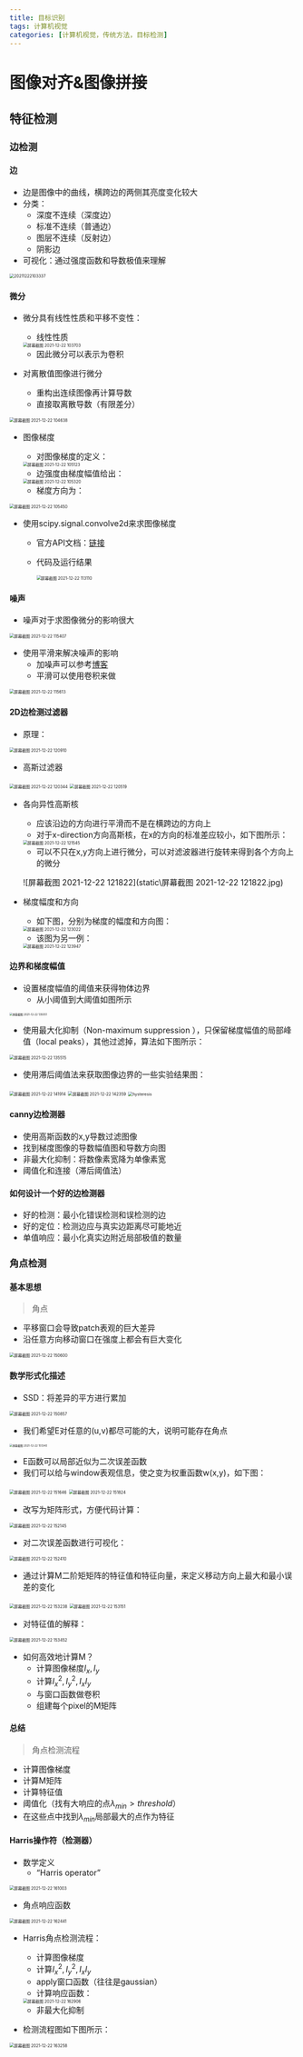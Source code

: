 ```yaml
---
title: 目标识别
tags: 计算机视觉
categories: [计算机视觉，传统方法，目标检测]
---
```

# 图像对齐&图像拼接

## 特征检测

 ### 边检测

#### 边

- 边是图像中的曲线，横跨边的两侧其亮度变化较大
- 分类：
  - 深度不连续（深度边）
  - 标准不连续（普通边）
  - 图层不连续（反射边）
  - 阴影边
- 可视化：通过强度函数和导数极值来理解

<img src="static\20211222103337.jpg" alt="20211222103337" style="zoom:50%;" />

#### 微分

- 微分具有线性性质和平移不变性：

  - 线性性质

  <img src="static\屏幕截图 2021-12-22 103703.jpg" alt="屏幕截图 2021-12-22 103703" style="zoom:50%;" />

  - 因此微分可以表示为卷积

- 对离散值图像进行微分
  - 重构出连续图像再计算导数
  - 直接取离散导数（有限差分）

<img src="static\屏幕截图 2021-12-22 104638.jpg" alt="屏幕截图 2021-12-22 104638" style="zoom:50%;" />

- 图像梯度

  - 对图像梯度的定义：

  <img src="static\屏幕截图 2021-12-22 105123.jpg" alt="屏幕截图 2021-12-22 105123" style="zoom:50%;" />

  - 边强度由梯度幅值给出：

  <img src="static\屏幕截图 2021-12-22 105320.jpg" alt="屏幕截图 2021-12-22 105320" style="zoom:50%;" />

  - 梯度方向为：



<img src="static\屏幕截图 2021-12-22 105450.jpg" alt="屏幕截图 2021-12-22 105450" style="zoom:50%;" />

- 使用scipy.signal.convolve2d来求图像梯度

  - 官方API文档：[链接](https://docs.scipy.org/doc/scipy/reference/generated/scipy.signal.convolve2d.html)

  - 代码及运行结果

    <img src="static\屏幕截图 2021-12-22 113110.jpg" alt="屏幕截图 2021-12-22 113110" style="zoom:50%;" />

#### 噪声

- 噪声对于求图像微分的影响很大

<img src="static\屏幕截图 2021-12-22 115407.jpg" alt="屏幕截图 2021-12-22 115407" style="zoom:50%;" />

- 使用平滑来解决噪声的影响
  - 加噪声可以参考[博客](https://www.cnblogs.com/wojianxin/p/12499928.html)
  - 平滑可以使用卷积来做

<img src="static\屏幕截图 2021-12-22 115613.jpg" alt="屏幕截图 2021-12-22 115613" style="zoom:50%;" />

#### 2D边检测过滤器

- 原理：

<img src="static\屏幕截图 2021-12-22 120910.jpg" alt="屏幕截图 2021-12-22 120910" style="zoom:50%;" />

- 高斯过滤器

<img src="static\屏幕截图 2021-12-22 120344.jpg" alt="屏幕截图 2021-12-22 120344" style="zoom:50%;" />

<img src="static\屏幕截图 2021-12-22 120519.jpg" alt="屏幕截图 2021-12-22 120519" style="zoom:50%;" />

- 各向异性高斯核

  - 应该沿边的方向进行平滑而不是在横跨边的方向上
  - 对于x-direction方向高斯核，在x的方向的标准差应较小，如下图所示：

  <img src="static\屏幕截图 2021-12-22 121545.jpg" alt="屏幕截图 2021-12-22 121545" style="zoom:50%;" />

  - 可以不只在x,y方向上进行微分，可以对滤波器进行旋转来得到各个方向上的微分

  ![屏幕截图 2021-12-22 121822](static\屏幕截图 2021-12-22 121822.jpg)

- 梯度幅度和方向

  - 如下图，分别为梯度的幅度和方向图：

  <img src="static\屏幕截图 2021-12-22 123022.jpg" alt="屏幕截图 2021-12-22 123022" style="zoom:50%;" />

  - 该图为另一例：

  <img src="static\屏幕截图 2021-12-22 123947.jpg" alt="屏幕截图 2021-12-22 123947" style="zoom:50%;" />

#### 边界和梯度幅值

- 设置梯度幅值的阈值来获得物体边界
  - 从小阈值到大阈值如图所示

<img src="static\屏幕截图 2021-12-22 135051.jpg" alt="屏幕截图 2021-12-22 135051" style="zoom: 33%;" />

- 使用最大化抑制（Non-maximum suppression ），只保留梯度幅值的局部峰值（local peaks），其他过滤掉，算法如下图所示：

<img src="static\屏幕截图 2021-12-22 135515.jpg" alt="屏幕截图 2021-12-22 135515" style="zoom:50%;" />

- 使用滞后阈值法来获取图像边界的一些实验结果图：

<img src="static\屏幕截图 2021-12-22 141914.jpg" alt="屏幕截图 2021-12-22 141914" style="zoom:50%;" />

<img src="static\屏幕截图 2021-12-22 142359.jpg" alt="屏幕截图 2021-12-22 142359" style="zoom:50%;" />

<img src="static\hysteresis.jpg" alt="hysteresis" style="zoom:50%;" />

#### canny边检测器

- 使用高斯函数的x,y导数过滤图像
- 找到梯度图像的导数幅值图和导数方向图
- 非最大化抑制：将数像素宽降为单像素宽
- 阈值化和连接（滞后阈值法）

#### 如何设计一个好的边检测器

- 好的检测：最小化错误检测和误检测的边
- 好的定位：检测边应与真实边距离尽可能地近
- 单值响应：最小化真实边附近局部极值的数量

### 角点检测

#### 基本思想

> 角点

- 平移窗口会导致patch表观的巨大差异
- 沿任意方向移动窗口在强度上都会有巨大变化

<img src="static\屏幕截图 2021-12-22 150600.jpg" alt="屏幕截图 2021-12-22 150600" style="zoom:50%;" />

#### 数学形式化描述

- SSD：将差异的平方进行累加

<img src="static\屏幕截图 2021-12-22 150857.jpg" alt="屏幕截图 2021-12-22 150857" style="zoom:50%;" />

- 我们希望E对任意的(u,v)都尽可能的大，说明可能存在角点

<img src="static\屏幕截图 2021-12-22 151340.jpg" alt="屏幕截图 2021-12-22 151340" style="zoom: 33%;" />

- E函数可以局部近似为二次误差函数
- 我们可以给与window表观信息，使之变为权重函数w(x,y)，如下图：

<img src="static\屏幕截图 2021-12-22 151646.jpg" alt="屏幕截图 2021-12-22 151646" style="zoom:50%;" />

<img src="static\屏幕截图 2021-12-22 151824.jpg" alt="屏幕截图 2021-12-22 151824" style="zoom:50%;" />

- 改写为矩阵形式，方便代码计算：

<img src="static\屏幕截图 2021-12-22 152145.jpg" alt="屏幕截图 2021-12-22 152145" style="zoom:50%;" />

- 对二次误差函数进行可视化：

<img src="static\屏幕截图 2021-12-22 152410.jpg" alt="屏幕截图 2021-12-22 152410" style="zoom:50%;" />

- 通过计算M二阶矩矩阵的特征值和特征向量，来定义移动方向上最大和最小误差的变化

<img src="static\屏幕截图 2021-12-22 153238.jpg" alt="屏幕截图 2021-12-22 153238" style="zoom:50%;" />

<img src="static\屏幕截图 2021-12-22 153151.jpg" alt="屏幕截图 2021-12-22 153151" style="zoom:50%;" />

- 对特征值的解释：

<img src="static\屏幕截图 2021-12-22 153452.jpg" alt="屏幕截图 2021-12-22 153452" style="zoom:50%;" />

- 如何高效地计算M？
  - 计算图像梯度$I_x,I_y$
  - 计算$I^2_x,I^2_y,I_xI_y$
  - 与窗口函数做卷积
  - 组建每个pixel的M矩阵

#### 总结

> 角点检测流程

- 计算图像梯度
- 计算M矩阵
- 计算特征值
- 阈值化（找有大响应的点$\lambda_{min}>threshold$）
- 在这些点中找到$\lambda_{min}$局部最大的点作为特征

#### Harris操作符（检测器）

- 数学定义
  - “Harris operator”  

<img src="static\屏幕截图 2021-12-22 161003.jpg" alt="屏幕截图 2021-12-22 161003" style="zoom:50%;" />

- 角点响应函数

<img src="static\屏幕截图 2021-12-22 162441.jpg" alt="屏幕截图 2021-12-22 162441" style="zoom:50%;" />

- Harris角点检测流程：

  - 计算图像梯度
  - 计算$I^2_x,I^2_y,I_xI_y$
  - apply窗口函数（往往是gaussian）
  - 计算响应函数：

  <img src="static\屏幕截图 2021-12-22 162906.jpg" alt="屏幕截图 2021-12-22 162906" style="zoom:50%;" />

  - 非最大化抑制



- 检测流程图如下图所示：

<img src="static\屏幕截图 2021-12-22 163258.jpg" alt="屏幕截图 2021-12-22 163258" style="zoom:50%;" />

